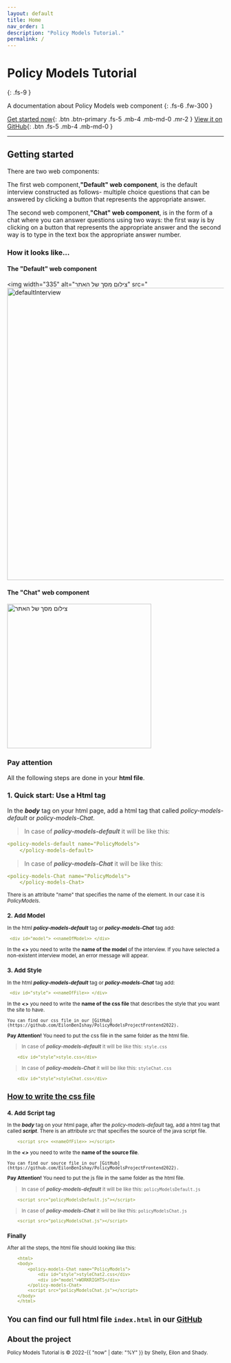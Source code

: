 ```yaml
---
layout: default
title: Home
nav_order: 1
description: "Policy Models Tutorial."
permalink: /
---
```


# Policy Models Tutorial
{: .fs-9 }

A documentation about Policy Models web component
{: .fs-6 .fw-300 }

[Get started now](#getting-started){: .btn .btn-primary .fs-5 .mb-4 .mb-md-0 .mr-2 } [View it on GitHub](https://github.com/EilonBenIshay/PolicyModelsProjectFrontend2022){: .btn .fs-5 .mb-4 .mb-md-0 }

---

## Getting started
There are two web components:

The first web component,**"Default" web component**, is the default interview constructed as follows- multiple choice questions that can be answered by clicking a button that represents the appropriate answer. 

The second web component,**"Chat" web component**, is in the form of a chat where you can answer questions using two ways: the first way is by clicking on a button that represents the appropriate answer and the second way is to type in the text box the appropriate answer number. 

### How it looks like...

#### The "Default" web component

<img width="335" alt="צילום מסך של האתר" src="<img width="678" alt="defaultInterview" src="https://user-images.githubusercontent.com/48415128/171925369-276bbf17-c570-4505-aa02-4a9f49fccd74.png">

#### The "Chat" web component

<img width="335" alt="צילום מסך של האתר" src="https://user-images.githubusercontent.com/48415128/158069121-13250618-4f39-468d-a442-c9198fc3e6c8.png">

### Pay attention
All the following steps are done in your **html file**.


### 1. Quick start: Use a Html tag


In the **_body_** tag on your html page, add a html tag that called _policy-models-default_ or _policy-models-Chat_.

>In case of **_policy-models-default_** it will be like this: 

```yaml
<policy-models-default name="PolicyModels">
    </policy-models-default>
```
>In case of **_policy-models-Chat_** it will be like this: 

```yaml
<policy-models-Chat name="PolicyModels">
    </policy-models-Chat>
```

<small> There is an attribute "name" that specifies the name of the element. In our case it is _PolicyModels_.
    
   
### 2. Add Model
    

In the html **_policy-models-default_** tag or **_policy-models-Chat_** tag add:
    
```yaml
 <div id="model"> <<nameOfModel>> </div>
```
    
In the **<<nameOfModel>>** you need to write the **name of the model** of the interview. 
If you have selected a non-existent interview model, an error message will appear.
    
    
### 3. Add Style
    

In the html **_policy-models-default_** tag or **_policy-models-Chat_** tag add:
    
```yaml
 <div id="style"> <<nameOfFile>> </div>
```
    
In the **<<nameOfFile>>** you need to write the **name of the css file** that describes the style that you want the site to have.
    

    You can find our css file in our [GitHub](https://github.com/EilonBenIshay/PolicyModelsProjectFrontend2022). 
    
**Pay Attention!** You need to put the css file in the same folder as the html file.
    
>In case of **_policy-models-default_** it will be like this: `style.css`
    
```yaml
    <div id="style">style.css</div>
```
    
>In case of **_policy-models-Chat_** it will be like this: `styleChat.css`
    
```yaml
    <div id="style">styleChat.css</div>
```
    
## [How to write the css file](https://shellytalis.github.io/policy-model-tutorial/style.html)
    
    
    
### 4. Add Script tag
    
    
In the **_body_** tag on your html page, after the _policy-models-default_ tag, add a html tag that called **_script_**. There is an attribute _src_ that specifies the source of the java script file.

```yaml
    <script src= <<nameOfFile>> ></script>
```
    
In the **_<<nameOfFile>>_** you need to write the **name of the source file**. 
    

    You can find our source file in our [GitHub](https://github.com/EilonBenIshay/PolicyModelsProjectFrontend2022). 
    
**Pay Attention!** You need to put the js file in the same folder as the html file.
    
>In case of **_policy-models-default_** it will be like this: `policyModelsDefault.js`
    
```yaml
    <script src="policyModelsDefault.js"></script>
```
    
>In case of **_policy-models-Chat_** it will be like this: `policyModelsChat.js`
    
```yaml
    <script src="policyModelsChat.js"></script>
```
    
    
### Finally 
    
    
After all the steps, the html file should looking like this:
    
```yaml
    <html>
    <body>
        <policy-models-Chat name="PolicyModels">
            <div id="style">styleChat2.css</div>
            <div id="model">WORKRIGHTS</div>
        </policy-models-Chat>
        <script src="policyModelsChat.js"></script>
    </body>
    </html>
```
You can find our full html file `index.html` in our [GitHub](https://github.com/EilonBenIshay/PolicyModelsProjectFrontend2022)
---

## About the project

Policy Models Tutorial is &copy; 2022-{{ "now" | date: "%Y" }} by Shelly, Eilon and Shady.
